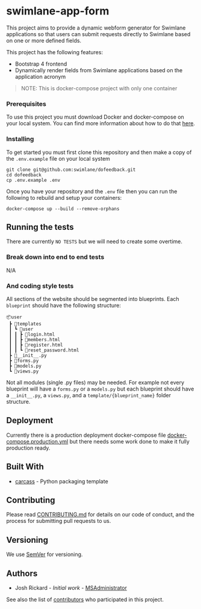 # swimlane-app-form

This project aims to provide a dynamic webform generator for Swimlane applications so that users can submit requests directly to Swimlane based on one or more defined fields.

This project has the following features:

* Bootstrap 4 frontend
* Dynamically render fields from Swimlane applications based on the application acronym

> NOTE: This is docker-compose project with only one container

### Prerequisites

To use this project you must download Docker and docker-compose on your local system. You can find more information about how to do that [here](https://docs.docker.com/compose/install/).

### Installing

To get started you must first clone this repository and then make a copy of the `.env.example` file on your local system

```
git clone git@github.com:swimlane/dofeedback.git
cd dofeedback
cp .env.example .env
```

Once you have your repository and the `.env` file then you can run the following to rebuild and setup your containers:

```
docker-compose up --build --remove-orphans
```

## Running the tests

There are currently `NO TESTS` but we will need to create some overtime.

### Break down into end to end tests
N/A

### And coding style tests

All sections of the website should be segmented into blueprints. Each `blueprint` should have the following structure:

```
📦user
 ┣ 📂templates
 ┃ ┗ 📂user
 ┃ ┃ ┣ 📜login.html
 ┃ ┃ ┣ 📜members.html
 ┃ ┃ ┣ 📜register.html
 ┃ ┃ ┗ 📜reset_password.html
 ┣ 📜__init__.py
 ┣ 📜forms.py
 ┣ 📜models.py
 ┗ 📜views.py
```

Not all modules (single .py files) may be needed. For example not every blueprint will have a `forms.py` or a `models.py` but each blueprint should have a `__init__.py`, a `views.py`, and a `template/{blueprint_name}` folder structure.

## Deployment

Currently there is a production deployment docker-compose file [docker-compose.production.yml](docker-compose.production.yml) but there needs some work done to make it fully production ready.

## Built With

* [carcass](https://github.com/MSAdministrator/carcass) - Python packaging template

## Contributing

Please read [CONTRIBUTING.md](CONTRIBUTING.md) for details on our code of conduct, and the process for submitting pull requests to us.

## Versioning

We use [SemVer](http://semver.org/) for versioning. 

## Authors

* Josh Rickard - *Initial work* - [MSAdministrator](https://github.com/MSAdministrator)

See also the list of [contributors](https://github.com/MSAdministrator/attck_viz/contributors) who participated in this project.
